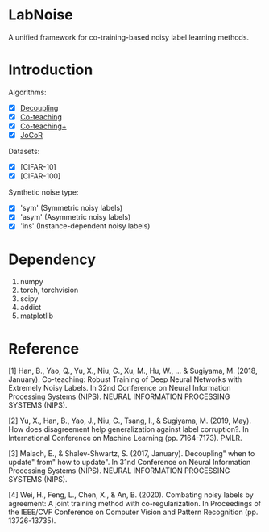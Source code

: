 # LabNoise

A unified framework for co-training-based noisy label learning methods.

# Introduction

Algorithms:

- [x] [Decoupling](algorithms/Decoupling.py)
- [x] [Co-teaching](algorithms/Coteaching.py)
- [x] [Co-teaching+](algorithms/Coteachingplus.py)
- [x] [JoCoR](algorithms/JoCoR.py)

Datasets:

- [x] [CIFAR-10]
- [x] [CIFAR-100]

Synthetic noise type:

- [x] 'sym'  (Symmetric noisy labels)
- [x] 'asym' (Asymmetric noisy labels)
- [x] 'ins'  (Instance-dependent noisy labels)

# Dependency

1. numpy
2. torch, torchvision
3. scipy
4. addict
5. matplotlib

# Reference

[1] Han, B., Yao, Q., Yu, X., Niu, G., Xu, M., Hu, W., ... & Sugiyama, M. (2018, January). Co-teaching: Robust Training of Deep Neural Networks with Extremely Noisy Labels. In 32nd Conference on Neural Information Processing Systems (NIPS). NEURAL INFORMATION PROCESSING SYSTEMS (NIPS).

[2] Yu, X., Han, B., Yao, J., Niu, G., Tsang, I., & Sugiyama, M. (2019, May). How does disagreement help generalization against label corruption?. In International Conference on Machine Learning (pp. 7164-7173). PMLR.

[3] Malach, E., & Shalev-Shwartz, S. (2017, January). Decoupling" when to update" from" how to update". In 31nd Conference on Neural Information Processing Systems (NIPS). NEURAL INFORMATION PROCESSING SYSTEMS (NIPS).

[4] Wei, H., Feng, L., Chen, X., & An, B. (2020). Combating noisy labels by agreement: A joint training method with co-regularization. In Proceedings of the IEEE/CVF Conference on Computer Vision and Pattern Recognition (pp. 13726-13735).